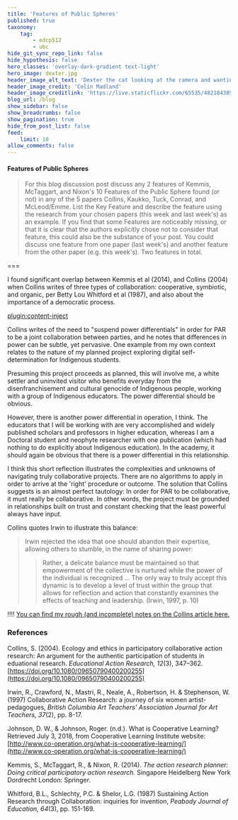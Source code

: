 ```yaml
---
title: 'Features of Public Spheres'
published: true
taxonomy:
    tag:
        - edcp512
        - ubc
hide_git_sync_repo_link: false
hide_hypothesis: false
hero_classes: 'overlay-dark-gradient text-light'
hero_image: dexter.jpg
header_image_alt_text: 'Dexter the cat looking at the camera and wanting scritches.'
header_image_credit: 'Colin Madland'
header_image_creditlink: 'https://live.staticflickr.com/65535/48218438982_8f03de4a00_o_d.jpg'
blog_url: /blog
show_sidebar: false
show_breadcrumbs: false
show_pagination: true
hide_from_post_list: false
feed:
    limit: 10
allow_comments: false
---
```


#### Features of Public Spheres

> For this blog discussion post discuss any 2 features of Kemmis, McTaggart, and Nixon's 10 Features of the Public Sphere found (or not) in any of the 5 papers Collins, Kaukko, Tuck, Conrad, and McLeod/Emme. List the Key Feature and describe the feature using the research from your chosen papers (this week and last week's) as an example. If you find that some Features are noticeably missing, or that it is clear that the authors explicitly chose not to consider that feature, this could also be the substance of your post. You could discuss one feature from one paper (last week's) and another feature from the other paper (e.g. this week's). Two features in total.

===

I found significant overlap between Kemmis et al (2014), and Collins (2004) when Collins writes of three types of collaboration: cooperative, symbiotic, and organic, per Betty Lou Whitford et al (1987), and also about the importance of a democratic process.


[plugin:content-inject](_highlight)

Collins writes of the need to "suspend power differentials" in order for PAR to be a joint collaboration between parties, and he notes that differences in power can be subtle, yet pervasive. One example from my own context relates to the nature of my planned project exploring digital self-determination for Indigenous students.

Presuming this project proceeds as planned, this will involve me, a white settler and uninvited visitor who benefits everyday from the disenfranchisement and cultural genocide of Indigenous people, working with a group of Indigenous educators. The power differential should be obvious.

However, there is another power differential in operation, I think. The educators that I will be working with are very accomplished and widely published scholars and professors in higher education, whereas I am a Doctoral student and neophyte researcher with one publication (which had nothing to do explicitly about Indigenous education). In the academy, it should again be obvious that there is a power differential in this relationship.

I think this short reflection illustrates the complexities and unknowns of navigating truly collaborative projects. There are no algorithms to apply in order to arrive at the 'right' procedure or outcome. The solution that Collins suggests is an almost perfect tautology: In order for PAR to be collaborative, it must really be collaborative. In other words, the project must be grounded in relationships built on trust and constant checking that the least powerful always have input.

Collins quotes Irwin to illustrate this balance:

> Irwin rejected the idea that one should abandon their expertise, allowing others to stumble, in the name of sharing power:
>> Rather, a delicate balance must be maintained so that empowerment of the collective is nurtured while the power of the individual is recognized ... The only way to truly accept this dynamic is to develop a level of trust within the group that allows for reflection and action that constantly examines the effects of teaching and leadership. (Irwin, 1997, p. 10)


!!!! [You can find my rough (and incomplete) notes on the Collins article here.](https://lit.madland.ca/education-action-research/collinsecologyethicsparticipatory2004)

### References

Collins, S. (2004). Ecology and ethics in participatory collaborative action research: An argument for the authentic participation of students in eduational research. *Educational Action Research, 12*(3), 347–362. [https://doi.org/10.1080/09650790400200255](https://doi.org/10.1080/09650790400200255)

Irwin, R., Crawford, N., Mastri, R., Neale, A., Robertson, H. & Stephenson, W. (1997) Collaborative Action Research: a journey of six women artist-pedagogues, *British Columbia Art Teachers’ Association Journal for Art Teachers, 37*(2), pp. 8-17.

Johnson, D. W., & Johnson, Roger. (n.d.). What is Cooperative Learning? Retrieved July 3, 2018, from Cooperative Learning Institute website: [http://www.co-operation.org/what-is-cooperative-learning/](http://www.co-operation.org/what-is-cooperative-learning/)

Kemmis, S., McTaggart, R., & Nixon, R. (2014). *The action research planner: Doing critical participatory action research.* Singapore Heidelberg New York Dordrecht London: Springer.

Whitford, B.L., Schlechty, P.C. & Shelor, L.G. (1987) Sustaining Action Research through Collaboration: inquiries for invention, *Peabody Journal of Education, 64*(3), pp. 151-169.

